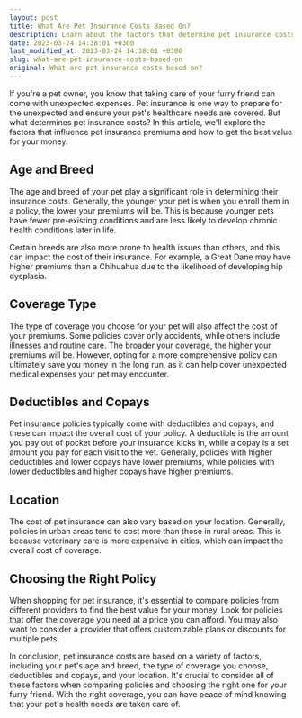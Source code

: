 ```yaml
---
layout: post
title: What Are Pet Insurance Costs Based On?
description: Learn about the factors that determine pet insurance costs and how to get the best value for your money when insuring your furry friend.
date: 2023-03-24 14:38:01 +0300
last_modified_at: 2023-03-24 14:38:01 +0300
slug: what-are-pet-insurance-costs-based-on
original: What are pet insurance costs based on?
---
```

If you're a pet owner, you know that taking care of your furry friend can come with unexpected expenses. Pet insurance is one way to prepare for the unexpected and ensure your pet's healthcare needs are covered. But what determines pet insurance costs? In this article, we'll explore the factors that influence pet insurance premiums and how to get the best value for your money.

## Age and Breed

The age and breed of your pet play a significant role in determining their insurance costs. Generally, the younger your pet is when you enroll them in a policy, the lower your premiums will be. This is because younger pets have fewer pre-existing conditions and are less likely to develop chronic health conditions later in life. 

Certain breeds are also more prone to health issues than others, and this can impact the cost of their insurance. For example, a Great Dane may have higher premiums than a Chihuahua due to the likelihood of developing hip dysplasia.

## Coverage Type

The type of coverage you choose for your pet will also affect the cost of your premiums. Some policies cover only accidents, while others include illnesses and routine care. The broader your coverage, the higher your premiums will be. However, opting for a more comprehensive policy can ultimately save you money in the long run, as it can help cover unexpected medical expenses your pet may encounter.

## Deductibles and Copays

Pet insurance policies typically come with deductibles and copays, and these can impact the overall cost of your policy. A deductible is the amount you pay out of pocket before your insurance kicks in, while a copay is a set amount you pay for each visit to the vet. Generally, policies with higher deductibles and lower copays have lower premiums, while policies with lower deductibles and higher copays have higher premiums. 

## Location

The cost of pet insurance can also vary based on your location. Generally, policies in urban areas tend to cost more than those in rural areas. This is because veterinary care is more expensive in cities, which can impact the overall cost of coverage.

## Choosing the Right Policy

When shopping for pet insurance, it's essential to compare policies from different providers to find the best value for your money. Look for policies that offer the coverage you need at a price you can afford. You may also want to consider a provider that offers customizable plans or discounts for multiple pets.

In conclusion, pet insurance costs are based on a variety of factors, including your pet's age and breed, the type of coverage you choose, deductibles and copays, and your location. It's crucial to consider all of these factors when comparing policies and choosing the right one for your furry friend. With the right coverage, you can have peace of mind knowing that your pet's health needs are taken care of.